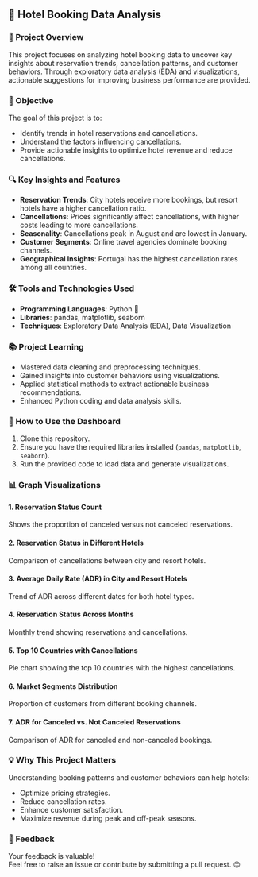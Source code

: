 ## 🏨 Hotel Booking Data Analysis  

### 📖 Project Overview  
This project focuses on analyzing hotel booking data to uncover key insights about reservation trends, cancellation patterns, and customer behaviors. Through exploratory data analysis (EDA) and visualizations, actionable suggestions for improving business performance are provided.  

### 🎯 Objective  
The goal of this project is to:  
- Identify trends in hotel reservations and cancellations.  
- Understand the factors influencing cancellations.  
- Provide actionable insights to optimize hotel revenue and reduce cancellations.  

### 🔍 Key Insights and Features  
- **Reservation Trends**: City hotels receive more bookings, but resort hotels have a higher cancellation ratio.  
- **Cancellations**: Prices significantly affect cancellations, with higher costs leading to more cancellations.  
- **Seasonality**: Cancellations peak in August and are lowest in January.  
- **Customer Segments**: Online travel agencies dominate booking channels.  
- **Geographical Insights**: Portugal has the highest cancellation rates among all countries.  

### 🛠 Tools and Technologies Used  
- **Programming Languages**: Python 🐍  
- **Libraries**: pandas, matplotlib, seaborn  
- **Techniques**: Exploratory Data Analysis (EDA), Data Visualization  

### 📚 Project Learning  
- Mastered data cleaning and preprocessing techniques.  
- Gained insights into customer behaviors using visualizations.  
- Applied statistical methods to extract actionable business recommendations.  
- Enhanced Python coding and data analysis skills.  

### 🚀 How to Use the Dashboard  
1. Clone this repository.  
2. Ensure you have the required libraries installed (`pandas`, `matplotlib`, `seaborn`).  
3. Run the provided code to load data and generate visualizations.  

### 📊 Graph Visualizations
#### 1. Reservation Status Count
Shows the proportion of canceled versus not canceled reservations.

#### 2. Reservation Status in Different Hotels
Comparison of cancellations between city and resort hotels.

#### 3. Average Daily Rate (ADR) in City and Resort Hotels
Trend of ADR across different dates for both hotel types.

#### 4. Reservation Status Across Months
Monthly trend showing reservations and cancellations.

#### 5. Top 10 Countries with Cancellations
Pie chart showing the top 10 countries with the highest cancellations.

#### 6. Market Segments Distribution
Proportion of customers from different booking channels.

#### 7. ADR for Canceled vs. Not Canceled Reservations
Comparison of ADR for canceled and non-canceled bookings.

### 💡 Why This Project Matters  
Understanding booking patterns and customer behaviors can help hotels:  
- Optimize pricing strategies.  
- Reduce cancellation rates.  
- Enhance customer satisfaction.  
- Maximize revenue during peak and off-peak seasons.  

### 💬 Feedback  
Your feedback is valuable!  
Feel free to raise an issue or contribute by submitting a pull request. 😊  
